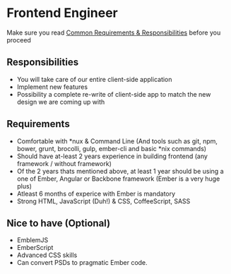 # Frontend Engineer

Make sure you read [Common Requirements & Responsibilities](https://github.com/appknox/careers#common-requirements--responsibilities) before you proceed

## Responsibilities

* You will take care of our entire client-side application
* Implement new features
* Possibility a complete re-write of client-side app to match the new design we are coming up with

## Requirements
* Comfortable with *nux & Command Line (And tools such as git, npm, bower, grunt, brocolli, gulp, ember-cli and basic *nix commands)
* Should have at-least 2 years experience in building frontend (any framework / without framework)
* Of the 2 years thats mentioned above, at least 1 year should be using a one of Ember, Angular or Backbone framework (Ember is a very huge plus)
* Atleast 6 months of experice with Ember is mandatory
* Strong HTML, JavaScript (Duh!) & CSS, CoffeeScript, SASS

## Nice to have (Optional)

* EmblemJS
* EmberScript
* Advanced CSS skills
* Can convert PSDs to pragmatic Ember code.
